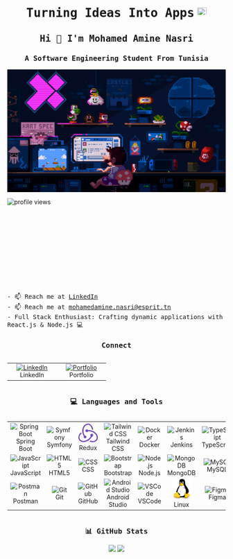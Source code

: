 <h1 align="center">
    <samp>Turning Ideas Into Apps</samp> 
    <img src="https://github.com/mupezzuol/mupezzuol/blob/master/assets/earth.gif" width="22px" height="22px"> 
</h1>

<h2 align="center">
    <samp>Hi 👋 I'm Mohamed Amine Nasri</samp>
</h2>

<h3 align="center">
    <samp>A Software Engineering Student From Tunisia</samp> 
</h3>

<img align="center" alt="Coding" width="1000" src="https://raw.githubusercontent.com/sugith10/images/main/gif/mario-working.gif">

<p align="left"> 
    <img src="https://camo.githubusercontent.com/47339d396fc52a1377cfe9157434514b0703ef491c966d0123d6393133a8fba7/68747470733a2f2f6b6f6d617265762e636f6d2f67687076632f3f757365726e616d653d6d6f68616d6564616d696e656e61737269266c6162656c3d50726f66696c65253230766965777326636f6c6f723d306537356236267374796c653d666c6174" alt="profile views" /> 
</p>

<div style="margin-bottom: 200px;"></div>

<samp>- 📫 Reach me at <a href="https://www.linkedin.com/in/mohamed-amine-nasri-b55467184/" target="_blank">LinkedIn</a></samp><br>
<samp>- 📫 Reach me at <a href="mailto:mohamedamine.nasri@esprit.tn">mohamedamine.nasri@esprit.tn</a></samp><br>
<samp>- Full Stack Enthusiast: Crafting dynamic applications with React.js & Node.js 💻</samp>

<h3 align="center"><samp>Connect</samp></h3>
<div style="display: flex; align-items: flex-start; justify-content: center;">
    <table align="center">
        <tr>
            <td align="center" width="100">
                <a href="https://www.linkedin.com/in/mohamed-amine-nasri-b55467184/" target="_blank">
                    <img src="https://upload.wikimedia.org/wikipedia/commons/thumb/8/81/LinkedIn_icon.svg/1200px-LinkedIn_icon.svg.png" alt="LinkedIn" width="45" height="45" />
                </a>
                <br>LinkedIn
            </td>
            <td align="center" width="100">
                <a href="https://react-3d-portfolio-beryl.vercel.app/" target="_blank">
                    <img src="https://raw.githubusercontent.com/MohamedAmineNasri/react-3d-portfolio/refs/heads/main/src/assets/assets/nasrilogo.png?token=GHSAT0AAAAAACTQJUP7H47KWXL56JD4Y5MMZX7EYPA" alt="Portfolio" width="45" height="45" />
                </a>
                <br>Portfolio
            </td>
        </tr>
    </table>
</div>

<h3 align="center"><samp>💻 Languages and Tools</samp></h3>
<div style="display: flex; align-items: flex-start; justify-content: center;">
    <table align="center">
        <tr>
            <td align="center" width="100">
                <img src="https://encrypted-tbn0.gstatic.com/images?q=tbn:ANd9GcT8i4zPog-0j0JR_yZglxPhTPZXxN2iMTQ3Dw&s" alt="Spring Boot" width="45" height="45" />
                <br>Spring Boot
            </td>
            <td align="center" width="100">
                <img src="https://symfony.com/logos/symfony_black_03.svg" alt="Symfony" width="45" height="45" />
                <br>Symfony
            </td>
            <td align="center" width="100">
                <img src="https://raw.githubusercontent.com/devicons/devicon/master/icons/redux/redux-original.svg" alt="Redux" width="45" height="45" />
                <br>Redux
            </td>
            <td align="center" width="100">
                <img src="https://seeklogo.com/images/T/tailwind-css-logo-5AD4175897-seeklogo.com.png" alt="Tailwind CSS" width="45" height="45" />
                <br>Tailwind CSS
            </td>
            <td align="center" width="100">
                <img src="https://cdn4.iconfinder.com/data/icons/logos-and-brands/512/97_Docker_logo_logos-512.png" alt="Docker" width="45" height="45" />
                <br>Docker
            </td>
            <td align="center" width="100">
                <img src="https://upload.wikimedia.org/wikipedia/commons/thumb/e/e9/Jenkins_logo.svg/1200px-Jenkins_logo.svg.png" alt="Jenkins" width="45" height="45" />
                <br>Jenkins 
            </td>
            <td align="center" width="100">
                <img src="https://upload.wikimedia.org/wikipedia/commons/thumb/4/4c/Typescript_logo_2020.svg/2048px-Typescript_logo_2020.svg.png" alt="TypeScript" width="45" height="45" />
                <br>TypeScript  
            </td>
        </tr>
        <tr>
            <td align="center" width="100">
                <img src="https://techstack-generator.vercel.app/js-icon.svg" alt="JavaScript" width="65" height="65" />
                <br>JavaScript
            </td>
            <td align="center" width="100">
                <img src="https://skillicons.dev/icons?i=html" width="48" height="48" alt="HTML5" />
                <br>HTML5
            </td>
            <td align="center" width="100">
                <img src="https://skillicons.dev/icons?i=css" width="48" height="48" alt="CSS" />
                <br>CSS
            </td>
            <td align="center" width="100">
                <img src="https://skillicons.dev/icons?i=bootstrap" width="48" height="48" alt="Bootstrap" />
                <br>Bootstrap
            </td>
            <td align="center" width="100">
                <img src="https://skillicons.dev/icons?i=nodejs" width="48" height="48" alt="Node.js" />
                <br>Node.js
            </td>
            <td align="center" width="100">
                <img src="https://skillicons.dev/icons?i=mongodb" width="48" height="48" alt="MongoDB" />
                <br>MongoDB
            </td>
            <td align="center" width="100">
                <img src="https://skillicons.dev/icons?i=mysql" width="48" height="48" alt="MySQL" />
                <br>MySQL
            </td>
        </tr>
        <tr>
            <td align="center" width="100">
                <img src="https://skillicons.dev/icons?i=postman" width="48" height="48" alt="Postman" />
                <br>Postman
            </td>
            <td align="center" width="100"> 
                <img src="https://user-images.githubusercontent.com/25181517/192108372-f71d70ac-7ae6-4c0d-8395-51d8870c2ef0.png" width="48" height="48" alt="Git" />
                <br>Git
            </td>
            <td align="center" width="100">
                <img src="https://skillicons.dev/icons?i=github" alt="GitHub" width="45" height="45" />
                <br>GitHub
            </td>
            <td align="center" width="100">
                <img src="https://skillicons.dev/icons?i=androidstudio" width="48" height="48" alt="Android Studio" />
                <br>Android Studio
            </td>
            <td align="center" width="100">
                <img src="https://skillicons.dev/icons?i=vscode" width="48" height="48" alt="VSCode" />
                <br>VSCode
            </td>
            <td align="center" width="100">
                <img src="https://raw.githubusercontent.com/devicons/devicon/master/icons/linux/linux-original.svg" width="48" height="48" alt="Linux" />
                <br>Linux
            </td>
            <td align="center" width="100">
                <img src="https://skillicons.dev/icons?i=figma" width="48" height="48" alt="Figma" />
                <br>Figma
            </td>
        </tr>
    </table>
</div>

<h3 align="center"><samp>📊 GitHub Stats</samp></h3>
<div align="center">
    <img src="https://github-readme-stats.vercel.app/api?username=MohamedAmineNasri&theme=radical&show_icons=true" />
    <img src="https://github-readme-stats.vercel.app/api/top-langs/?username=MohamedAmineNasri&layout=compact&theme=radical" />
</div>
